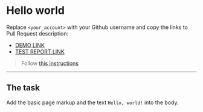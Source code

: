 # Hello world
Replace `<your_account>` with your Github username and copy the links to Pull Request description:
- [DEMO LINK](https://Dmitro-Chernolichenko.github.io/layout_hello-world/)
- [TEST REPORT LINK](https://Dmitro-Chernolichenko.github.io/layout_hello-world/report/html_report/)

> Follow [this instructions](https://mate-academy.github.io/layout_task-guideline/#how-to-solve-the-layout-tasks-on-github)
___

## The task 
Add the basic page markup and the text `Hello, world!` into the body.

